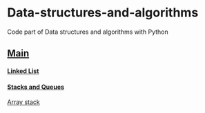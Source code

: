 # Data-structures-and-algorithms
Code part of Data structures and algorithms with Python

## [Main](https://github.com/firdavsxon/data-structure-and-algorithms/blob/master/main.py "Main practice menu")

#### [Linked List](https://github.com/firdavsxon/data-structure-and-algorithms/tree/master/LinkedList)
    
#### [Stacks and Queues](https://github.com/firdavsxon/data-structure-and-algorithms/tree/master/Stack_and_Queues "Stacks and Queues with Pyhton")

[Array stack](https://github.com/firdavsxon/data-structure-and-algorithms/blob/master/Stack_and_Queues/stack_array.py "Stack implementation with arrays")

        
